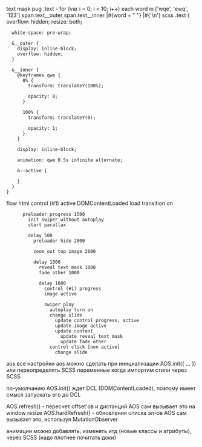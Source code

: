 text mask
  pug
    .text
      - for (var i = 0; i < 10; i++)
        each word in ['wqe', 'ewq', '123']
          span.text__outer
            span.text__inner
              |#{word + " "}
        |#{'\n'}
  scss
    .text {
      overflow: hidden;
      resize: both;
      
      white-space: pre-wrap;
      
      &__outer {
        display: inline-block;
        overflow: hidden;
      }
      
      &__inner {
        @keyframes qwe {
          0% {
            transform: translateY(100%);
            
            opacity: 0;
          }
          
          100% {
            transform: translateY(0);
            
            opacity: 1;
          }
        }
        
        display: inline-block;
        
        animation: qwe 0.5s infinite alternate;
        
        &--active {
          
        }
      }
    }

flow
  html
    control (#1) active
      DOMContentLoaded
        load
          transition on
          
          preloader progress 1500
            init swiper without autoplay
            start parallax

            delay 500
              preloader hide 2000

              zoom out top image 2000

              delay 1000
                reveal text mask 1000
                fade other 1000

                delay 1000
                  control (#1) progress
                  image active

                  swiper play
                    autoplay turn on
                    change slide
                      update control progress, active
                      update image active
                      update content
                        update reveal text mask
                        update fade other
                    control click [non active]
                      change slide

aos
  все настройки aos можно сделать при инициализации AOS.init({ ... })
  или переопределять SCSS переменные когда импортим стили через SCSS
  
  по-умолчанию AOS.init() ждет DCL (DOMContentLoaded), поэтому имеет смысл запускать его до DCL
  
  AOS.refresh() - пересчет offset'ов и дистанций
    AOS сам вызывает это на window resize
  AOS.hardRefresh() - обновления списка эл-ов
    AOS сам вызывает это, используя MutationObserver
  
  анимации можно добавлять, изменять итд (новые классы и атрибуты), через SCSS (надо плотнее почитать доки)
